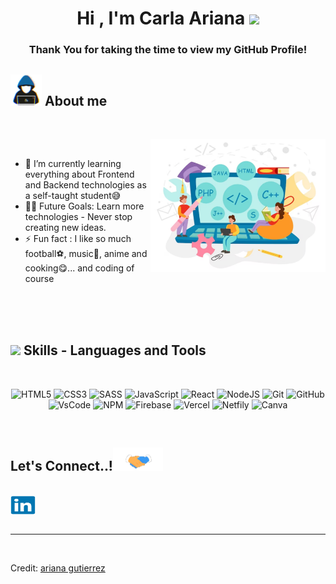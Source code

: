 <h1 align="center"><b>Hi , I'm Carla Ariana </b><img src="https://media.giphy.com/media/hvRJCLFzcasrR4ia7z/giphy.gif" width="35"></h1>
<h3 align="center">Thank You for taking the time to view my GitHub Profile!</h3>

	
## <picture><img src = "https://github.com/0xAbdulKhalid/0xAbdulKhalid/raw/main/assets/mdImages/about_me.gif" width = 50px></picture> <b>About me</b>

<br>

<picture> <img align="right" src="./coding-students.png" width = 280px></picture>

<br>

- 🌱 I’m currently learning everything about Frontend and Backend technologies as a self-taught student😅
- 💪🏼 Future Goals: Learn more technologies - Never stop creating new ideas.
- ⚡ Fun fact :  I like so much football⚽, music🎵, anime and cooking😋... and coding of course

<br>
<br>
<br>

## <img src="https://media2.giphy.com/media/QssGEmpkyEOhBCb7e1/giphy.gif?cid=ecf05e47a0n3gi1bfqntqmob8g9aid1oyj2wr3ds3mg700bl&rid=giphy.gif" width ="25"> <b>Skills - Languages and Tools</b>

<br>
<div align="center"> 

![HTML5](https://img.shields.io/badge/html5-%23E34F26.svg?style=for-the-badge&logo=html5&logoColor=white) ![CSS3](https://img.shields.io/badge/css3-%231572B6.svg?style=for-the-badge&logo=css3&logoColor=white) ![SASS](https://img.shields.io/badge/sass-%23ff0085.svg?style=for-the-badge&logo=sass&logoColor=white) ![JavaScript](https://img.shields.io/badge/javascript-%23fff000.svg?style=for-the-badge&logo=javascript&logoColor=black) ![React](https://img.shields.io/badge/react-%23009daf.svg?style=for-the-badge&logo=react&logoColor=white) ![NodeJS](https://img.shields.io/badge/node.js-%23444444.svg?style=for-the-badge&logo=node.Js&logoColor=%236aa84f) ![Git](https://img.shields.io/badge/git-%23f44336.svg?style=for-the-badge&logo=git&logoColor=white) ![GitHub](https://img.shields.io/badge/github-%23444444.svg?style=for-the-badge&logo=github&logoColor=white) ![VsCode](https://img.shields.io/badge/visual%20studio%20code-%232986cc.svg?style=for-the-badge&logo=visualstudiocode&logoColor=white) ![NPM](https://img.shields.io/badge/npm-%23191212.svg?style=for-the-badge&logo=npm&logoColor=%23990000) ![Firebase](https://img.shields.io/badge/firebase-%23ffcd2b.svg?style=for-the-badge&logo=firebase&logoColor=black) ![Vercel](https://img.shields.io/badge/vercel-%23191212.svg?style=for-the-badge&logo=vercel&logoColor=white) ![Netfily](https://img.shields.io/badge/netlify-%23191212.svg?style=for-the-badge&logo=netlify&logoColor=%2343E8D8) ![Canva](https://img.shields.io/badge/Canva-%2300C4CC.svg?style=for-the-badge&logo=Canva&logoColor=white) 

</div>

<br>

## <b> Let's Connect..!</b><img src="https://github.com/0xAbdulKhalid/0xAbdulKhalid/raw/main/assets/mdImages/handshake.gif" width ="80">
<br>
<div align='left'>
    <a href="https://www.linkedin.com/in/ariana0412/" target="blank"><img align="center"
        src="https://raw.githubusercontent.com/devicons/devicon/master/icons/linkedin/linkedin-original.svg" alt="linkedin" height="30" width="40" />
    </a>
</div>

<br>

---

<br>

Credit: [ariana gutierrez](https://github.com/arianagutierrez)
